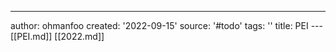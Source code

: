 ---
author: ohmanfoo
created: '2022-09-15'
source: '#todo'
tags: ''
title: PEI
---[[PEI.md]]
[[2022.md]]
